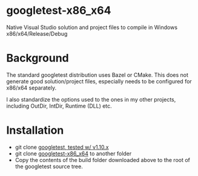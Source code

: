 # googletest-x86_x64
Native Visual Studio solution and project files to compile in Windows x86/x64/Release/Debug

# Background #
The standard googletest distribution uses Bazel or CMake. This does
not generate good solution/project files, especially needs to be
configured for x86/x64 separately.

I also standardize the options used to the ones in my other projects,
including OutDir, IntDir, Runtime (DLL) etc.

# Installation #

  * git clone [googletest, tested w/ v1.10.x](https://github.com/google/googletest.git)
  * git clone [googletest-x86_x64](https://github.com/sridharb1/googletest-x86_x64.git)
    to another folder
  * Copy the contents of the build folder downloaded above to the root
    of the googletest source tree.

